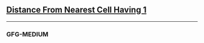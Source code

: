 <a href="https://practice.geeksforgeeks.org/problems/distance-of-nearest-cell-having-1-1587115620/1"><h2>Distance From Nearest Cell Having 1</h2></a>

<hr>
<h3>GFG-MEDIUM</h3>

